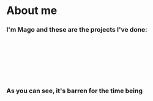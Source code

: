 # About me
### I'm Mago and these are the projects I've done:
<br/><br/><br/><br/><br/><br/>
### As you can see, it's barren for the time being
